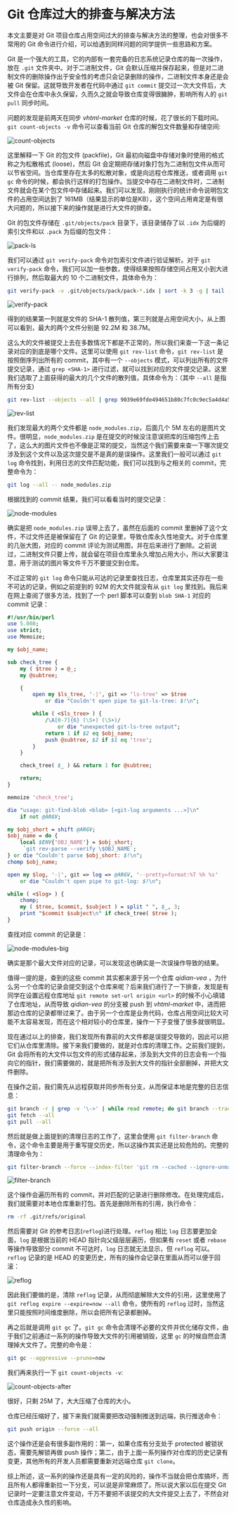 # Git 仓库过大的排查与解决方法

本文主要是对 Git 项目仓库占用空间过大的排查与解决方法的整理，也会对很多不常用的 Git 命令进行介绍，可以给遇到同样问题的同学提供一些思路和方案。

Git 是一个强大的工具，它的内部有一套完备的日志系统记录仓库的每一次操作，放在 `.git` 文件夹中。对于二进制文件，Git 会默认压缩并保存起来，但是对二进制文件的删除操作出于安全性的考虑只会记录删除的操作，二进制文件本身还是会被 Git 保留。这就导致开发者在代码中通过 `git commit` 提交过一次大文件后，大文件会在仓库中永久保留，久而久之就会导致仓库变得很臃肿，影响所有人的 `git pull` 同步时间。

问题的发现是前两天在同步 *vhtml-market* 仓库的时候，花了很长的下载时间。`git count-objects -v` 命令可以查看当前 Git 仓库的解包文件数量和存储空间:

![count-objects](./count-objects.png "count-objects")

这里解释一下 Git 的包文件 (packfile)，Git 最初向磁盘中存储对象时使用的格式称之为松散格式 (loose)，然后 Git 会定期把存储对象打包为二进制包文件从而可以节省空间。当仓库里存在太多的松散对象，或是向远程仓库推送，或者调用 `git gc` 命令的时候，都会执行这样的打包操作。当提交中存在二进制文件时，二进制文件就会在某个包文件中存储起来。我们可以发现，刚刚执行的统计命令说明包文件的占用空间达到了 161MB（结果显示的单位是KB），这个空间占用肯定是有很大问题的，所以接下来的操作就是进行大文件的排查。

Git 的包文件存储在 `.git/objects/pack` 目录下，该目录储存了以 `.idx` 为后缀的索引文件和以 `.pack` 为后缀的包文件：

![pack-ls](./pack-ls.png "pack-ls")

我们可以通过 `git verify-pack` 命令对包索引文件进行验证解析。对于 `git verify-pack` 命令，我们可以加一些参数，使得结果按照存储空间占用又小到大进行排列，然后取最大的 10 个二进制文件，具体命令为：

```bash
git verify-pack -v .git/objects/pack/pack-*.idx | sort -k 3 -g | tail -10
```

![verify-pack](./verify-pack.png "verify-pack")

得到的结果第一列就是文件的 SHA-1 散列值，第三列就是占用空间大小，从上图可以看到，最大的两个文件分别是 92.2M 和 38.7M。

这么大的文件被提交上去在多数情况下都是不正常的，所以我们来查一下这一条记录对应的到底是哪个文件。这里可以使用 `git rev-list` 命令，`git rev-list` 是按照倒序列出所有的 commit，其中有一个 `--objects` 模式，可以列出所有的文件提交记录，通过 `grep <SHA-1>` 进行过滤，就可以找到对应的文件提交记录。这里我们选取了上面获得的最大的几个文件的散列值，具体命令为：（其中 `--all` 是指所有分支)

```bash
git rev-list --objects --all | grep 9039e69fde494651b80c7fc0c9ec5a4d4a5d4c3b
```

![rev-list](./rev-list.png "rev-list")

我们发现最大的两个文件都是 `node_modules.zip`，后面几个 5M 左右的是图片文件。很明显，`node_modules.zip` 是在提交的时候没注意误把库的压缩包传上去了，这么大的图片文件也不像是正常的提交，当然这个我们需要来查一下哪次提交涉及到这个文件以及这次提交是不是真的是误操作。这里我们一般可以通过 `git log` 命令找到，利用日志的文件匹配功能，我们可以找到与之相关的 commit，完整命令为：

```bash
git log --all -- node_modules.zip
```

根据找到的 commit 结果，我们可以看看当时的提交记录：

![node-modules](./node-modules.png "node-modules")

确实是把 `node_modules.zip` 误带上去了，虽然在后面的 commit 里删掉了这个文件，不过文件还是被保留在了 Git 的记录里，导致仓库永久性地变大。对于仓库里的几张大图，对应的 commit 评论为测试用图，并在后来进行了删除。之前说过，二进制文件只要上传，就会留在项目仓库里永久增加占用大小，所以大家要注意，用于测试的图片等文件千万不要提交到仓库。

不过正常的 `git log` 命令只能从可达的记录里查找日志，仓库里其实还存在一些不可达的记录，例如之前提到的 92M 的大文件就没有从 `git log` 里找到。我后来在网上查阅了很多方法，找到了一个 perl 脚本可以查到 `blob SHA-1` 对应的 commit 记录：

```perl
#!/usr/bin/perl
use 5.008;
use strict;
use Memoize;

my $obj_name;

sub check_tree {
    my ( $tree ) = @_;
    my @subtree;

    {
        open my $ls_tree, '-|', git => 'ls-tree' => $tree
            or die "Couldn't open pipe to git-ls-tree: $!\n";

        while ( <$ls_tree> ) {
            /\A[0-7]{6} (\S+) (\S+)/
                or die "unexpected git-ls-tree output";
            return 1 if $2 eq $obj_name;
            push @subtree, $2 if $1 eq 'tree';
        }
    }

    check_tree( $_ ) && return 1 for @subtree;

    return;
}

memoize 'check_tree';

die "usage: git-find-blob <blob> [<git-log arguments ...>]\n"
    if not @ARGV;

my $obj_short = shift @ARGV;
$obj_name = do {
    local $ENV{'OBJ_NAME'} = $obj_short;
     `git rev-parse --verify \$OBJ_NAME`;
} or die "Couldn't parse $obj_short: $!\n";
chomp $obj_name;

open my $log, '-|', git => log => @ARGV, '--pretty=format:%T %h %s'
    or die "Couldn't open pipe to git-log: $!\n";

while ( <$log> ) {
    chomp;
    my ( $tree, $commit, $subject ) = split " ", $_, 3;
    print "$commit $subject\n" if check_tree( $tree );
}
```

查找对应 commit 的记录是：

![node-modules-big](./node-modules-big.png "node-modules-big")

确实是那个最大文件对应的记录，可以发现这也确实是一次误操作导致的结果。

值得一提的是，查到的这些 commit 其实都来源于另一个仓库 *qidian-vea* ，为什么另一个仓库的记录会提交到这个仓库来呢？后来我们进行了一下排查，发现是有同学在设置远程仓库地址 `git remote set-url origin <url>` 的时候不小心填错了仓库地址，从而导致 *qidian-vea* 的分支被 push 到 *vhtml-market* 中，进而把那边仓库的记录都带过来了。由于另一个仓库是业务代码，仓库占用空间比较大可能不太容易发现，而在这个相对较小的仓库里，操作一下子变慢了很多就很明显。

现在通过以上的排查，我们发现所有靠前的大文件都是误提交导致的，因此可以把它们从仓库里清除。接下来我们要做的，就是对仓库的清理工作。之前我们提到，Git 会将所有的大文件以包文件的形式储存起来，涉及到大文件的日志会有一个指向它的指针，我们需要做的，就是把所有涉及到大文件的指针全部删掉，并把大文件删除。

在操作之前，我们需先从远程获取并同步所有分支，从而保证本地是完整的日志信息：

```bash
git branch -r | grep -v '\->' | while read remote; do git branch --track "${remote#origin/}" "$remote"; done
git fetch --all
git pull --all
```

然后就是做上面提到的清理日志的工作了，这里会使用 `git filter-branch` 命令，这个命令主要是用于重写提交历史，所以这操作其实还是比较危险的。完整的清理命令为：

```bash
git filter-branch --force --index-filter 'git rm --cached --ignore-unmatch <filename>' --prune-empty --tag-name-filter cat -- --all
```

![filter-branch](./filter-branch.png "filter-branch")

这个操作会遍历所有的 commit，并对匹配的记录进行删除修改。在处理完成后，我们就需要对本地仓库重新打包。首先是删除所有的引用，执行命令：

```bash
rm -rf .git/refs/original
```

然后需要对 Git 的参考日志(`reflog`)进行处理。`reflog` 相比 `log` 日志要更加全面，`log` 是根据当前的 HEAD 指针向父级层层遍历，但如果有 `reset` 或者 `rebase` 等操作导致部分 commit 不可达时，`log` 日志就无法显示，但 `reflog` 可以。`reflog` 记录的是 HEAD 的变更历史，所有的操作会记录在里面从而可以便于回滚：

![reflog](./reflog.png "reflog")

因此我们要做的是，清除 `reflog` 记录，从而彻底解除大文件的引用，这里使用了 `git reflog expire --expire=now --all` 命令，使所有的 `reflog` 过时，当然这里只能按照时间维度删除，所以会把所有记录都删掉。

再之后就是调用 `git gc` 了。`git gc` 命令会清理不必要的文件并优化储存文件，由于我们之前通过一系列的操作导致大文件的引用被销毁，这里 `gc` 的时候自然会清理掉大文件了。完整的命令是：

```bash
git gc --aggressive --prune=now
```

我们再来执行一下 `git count-objects -v`:

![count-objects-after](./count-objects-after.png "count-objects-after")

很好，只剩 25M 了，大大压缩了仓库的大小。

仓库已经压缩好了，接下来我们就需要把改动强制推送到远端，执行推送命令：

```bash
git push origin --force --all
```

这个操作还是会有很多副作用的：第一，如果仓库有分支处于 protected 被锁状态，需要先解锁再做 push 操作；第二，由于上面一系列操作对仓库的历史记录有变更，其他所有的开发人员都需要重新对远端仓库 `git clone`。

综上所述，这一系列的操作还是具有一定的风险的，操作不当就会把仓库搞坏，而且所有人都得重新拉一下分支，可以说是非常麻烦了。所以说大家以后在提交 Git 记录时一定要注意文件变动，千万不要把不该提交的大文件提交上去了，不然会对仓库造成永久性的影响。
